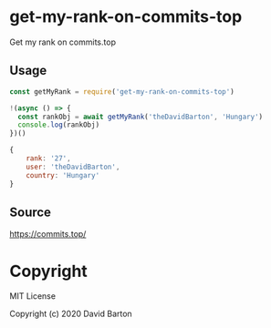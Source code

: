 # get-my-rank-on-commits-top

Get my rank on commits.top

## Usage

```javascript
const getMyRank = require('get-my-rank-on-commits-top')

!(async () => {
  const rankObj = await getMyRank('theDavidBarton', 'Hungary')
  console.log(rankObj)
})()
```

```javascript
{
    rank: '27',
    user: 'theDavidBarton',
    country: 'Hungary'
}
```

## Source

https://commits.top/

# Copyright

MIT License

Copyright (c) 2020 David Barton
